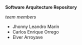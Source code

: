 **Software Arquitecture Repository**

*teem members*

- Jhonny Leandro Marín
- Carlos Enrique Orrego
- Elver Arroyave 


